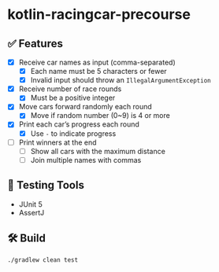 # kotlin-racingcar-precourse

## ✅ Features

- [x] Receive car names as input (comma-separated)
    - [x] Each name must be 5 characters or fewer
    - [x] Invalid input should throw an `IllegalArgumentException`
- [x] Receive number of race rounds
    - [x] Must be a positive integer
- [x] Move cars forward randomly each round
    - [x] Move if random number (0~9) is 4 or more
- [x] Print each car’s progress each round
    - [x] Use `-` to indicate progress
- [ ] Print winners at the end
    - [ ] Show all cars with the maximum distance
    - [ ] Join multiple names with commas

## 🧪 Testing Tools

- JUnit 5
- AssertJ

## 🛠️ Build

```bash
./gradlew clean test
```
